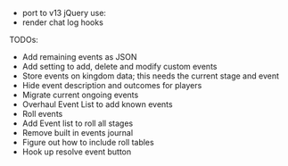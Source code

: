 * port to v13
jQuery use:
* render chat log hooks

TODOs:

* Add remaining events as JSON
* Add setting to add, delete and modify custom events
* Store events on kingdom data; this needs the current stage and event
* Hide event description and outcomes for players
* Migrate current ongoing events
* Overhaul Event List to add known events
* Roll events
* Add Event list to roll all stages
* Remove built in events journal
* Figure out how to include roll tables
* Hook up resolve event button